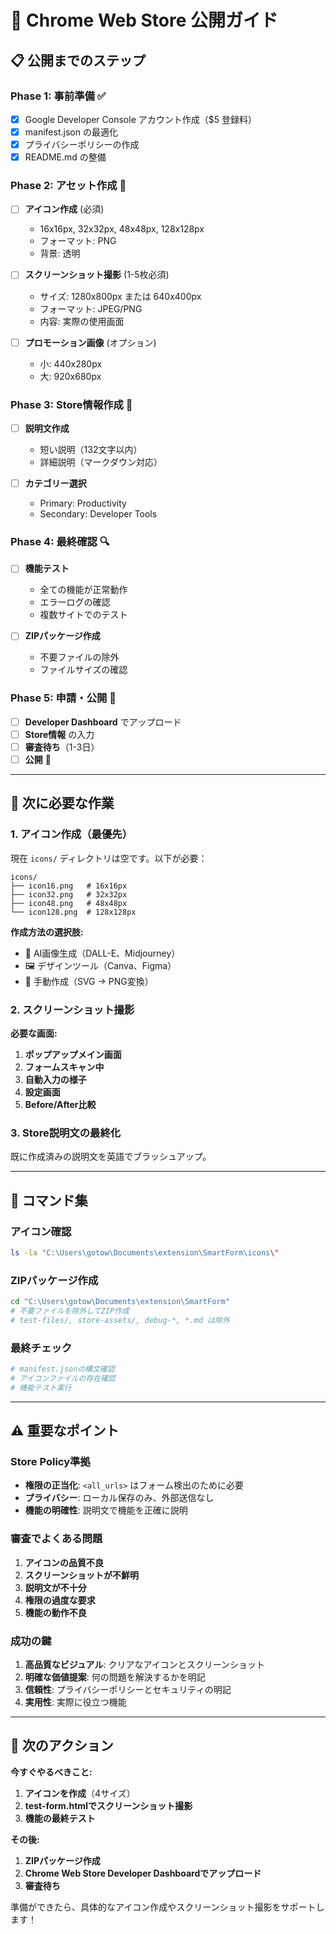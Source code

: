 # 🚀 Chrome Web Store 公開ガイド

## 📋 公開までのステップ

### **Phase 1: 事前準備 ✅**
- [x] Google Developer Console アカウント作成（$5 登録料）
- [x] manifest.json の最適化
- [x] プライバシーポリシーの作成
- [x] README.md の整備

### **Phase 2: アセット作成 🎯**
- [ ] **アイコン作成** (必須)
  - 16x16px, 32x32px, 48x48px, 128x128px
  - フォーマット: PNG
  - 背景: 透明

- [ ] **スクリーンショット撮影** (1-5枚必須)
  - サイズ: 1280x800px または 640x400px
  - フォーマット: JPEG/PNG
  - 内容: 実際の使用画面

- [ ] **プロモーション画像** (オプション)
  - 小: 440x280px
  - 大: 920x680px

### **Phase 3: Store情報作成 📝**
- [ ] **説明文作成**
  - 短い説明（132文字以内）
  - 詳細説明（マークダウン対応）

- [ ] **カテゴリー選択**
  - Primary: Productivity
  - Secondary: Developer Tools

### **Phase 4: 最終確認 🔍**
- [ ] **機能テスト**
  - 全ての機能が正常動作
  - エラーログの確認
  - 複数サイトでのテスト

- [ ] **ZIPパッケージ作成**
  - 不要ファイルの除外
  - ファイルサイズの確認

### **Phase 5: 申請・公開 🌟**
- [ ] **Developer Dashboard** でアップロード
- [ ] **Store情報** の入力
- [ ] **審査待ち**（1-3日）
- [ ] **公開** 🎉

---

## 🔧 次に必要な作業

### **1. アイコン作成（最優先）**
現在 `icons/` ディレクトリは空です。以下が必要：

```
icons/
├── icon16.png   # 16x16px
├── icon32.png   # 32x32px
├── icon48.png   # 48x48px
└── icon128.png  # 128x128px
```

**作成方法の選択肢:**
- 🎨 AI画像生成（DALL-E、Midjourney）
- 🖼️ デザインツール（Canva、Figma）
- 📝 手動作成（SVG → PNG変換）

### **2. スクリーンショット撮影**
**必要な画面:**
1. **ポップアップメイン画面**
2. **フォームスキャン中**
3. **自動入力の様子**
4. **設定画面**
5. **Before/After比較**

### **3. Store説明文の最終化**
既に作成済みの説明文を英語でブラッシュアップ。

---

## 📝 コマンド集

### **アイコン確認**
```bash
ls -la "C:\Users\gotow\Documents\extension\SmartForm\icons\"
```

### **ZIPパッケージ作成**
```bash
cd "C:\Users\gotow\Documents\extension\SmartForm"
# 不要ファイルを除外してZIP作成
# test-files/, store-assets/, debug-*, *.md は除外
```

### **最終チェック**
```bash
# manifest.jsonの構文確認
# アイコンファイルの存在確認
# 機能テスト実行
```

---

## ⚠️ 重要なポイント

### **Store Policy準拠**
- **権限の正当化**: `<all_urls>` はフォーム検出のために必要
- **プライバシー**: ローカル保存のみ、外部送信なし
- **機能の明確性**: 説明文で機能を正確に説明

### **審査でよくある問題**
1. **アイコンの品質不良**
2. **スクリーンショットが不鮮明**
3. **説明文が不十分**
4. **権限の過度な要求**
5. **機能の動作不良**

### **成功の鍵**
1. **高品質なビジュアル**: クリアなアイコンとスクリーンショット
2. **明確な価値提案**: 何の問題を解決するかを明記
3. **信頼性**: プライバシーポリシーとセキュリティの明記
4. **実用性**: 実際に役立つ機能

---

## 🎯 次のアクション

**今すぐやるべきこと:**
1. **アイコンを作成**（4サイズ）
2. **test-form.htmlでスクリーンショット撮影**
3. **機能の最終テスト**

**その後:**
1. **ZIPパッケージ作成**
2. **Chrome Web Store Developer Dashboardでアップロード**
3. **審査待ち**

準備ができたら、具体的なアイコン作成やスクリーンショット撮影をサポートします！